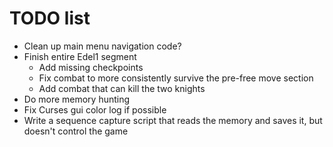 # TODO list

* Clean up main menu navigation code?
* Finish entire Edel1 segment
    - Add missing checkpoints
    - Fix combat to more consistently survive the pre-free move section
    - Add combat that can kill the two knights
* Do more memory hunting
* Fix Curses gui color log if possible
* Write a sequence capture script that reads the memory and saves it, but doesn't control the game
